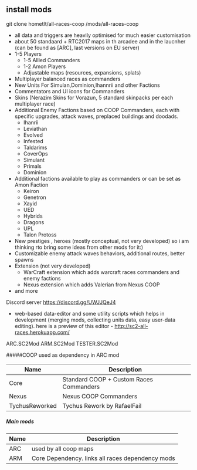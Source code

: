 ## install mods
git clone hometlt/all-races-coop <SC2Directory>/mods/all-races-coop

- all data and triggers are heavily optimised for much easier customisation
- about 50 standaard + RTC2017 maps in th arcadee and in the laucnher (can be found as [ARC], last versions on EU server)
- 1-5 Players
    - 1-5 Allied Commanders
    - 1-2 Amon Players
    - Adjustable maps (resources, expansions, splats)
- Multiplayer balanced races as commanders
- New Units For Simulan,Dominion,Ihannrii and other Factions
- Commentators and UI icons for Commanders 
- Skins (Nerazim Skins for Vorazun, 5 standard skinpacks per each multiplayer race) 
- Additional Enemy Factions based on COOP Commanders, each with specific upgrades, attack waves, preplaced buildings and doodads.
    - Ihanrii
    - Leviathan
    - Evolved
    - Infested
    - Taldarims
    - CoverOps
    - Simulant
    - Primals
    - Dominion
- Additional factions available to play as commanders or can be set as Amon Faction 
    - Keiron
    - Genetron
    - Xayid
    - UED
    - Hybrids
    - Dragons
    - UPL
    - Talon Protoss  
- New prestiges , heroes (mostly conceptual, not very developed) so i am thinking rto bring some ideas from other mods for it:)
- Customizable enemy attack waves behaviors, additional routes, better spawns
- Extension (not very developed)
    - WarCraft extension which adds warcraft races commanders and enemy factions 
    - Nexus extension which adds Valerian from Nexus COOP 
- and more

Discord server https://discord.gg/UWJJQeJ4 


- web-based data-editor and some utility scripts which helps in development (merging mods, collecting units data, easy user-data editing). here is a preview of this editor -  http://sc2-all-races.herokuapp.com/

ARC.SC2Mod
ARM.SC2Mod
TESTER.SC2Mod


#####COOP used as dependency in ARC mod

| Name  | Description | 
|---|---|
| Core              | Standard COOP + Custom Races Commanders                              |
| Nexus             | Nexus COOP Commanders                                                |
| TychusReworked    | Tychus Rework by RafaelFail                                          |

##### Main mods

| Name  | Description | 
|---|---|
| ARC              | used by all coop maps                                                |
| ARM              | Core Dependency. links all races dependency mods                     |